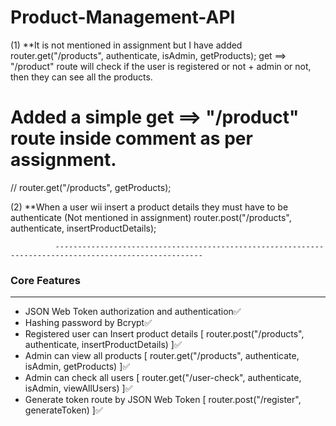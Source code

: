 # Product-Management-API

(1) **It is not mentioned in assignment but I have added
router.get("/products", authenticate, isAdmin, getProducts);
get ==> "/product" route will check if the user is registered or not + admin or not, then they can see all the products.

# Added a simple get ==> "/product" route inside comment as per assignment. 
// router.get("/products", getProducts);

(2) **When a user wii insert a product details they must have to be authenticate (Not mentioned in assignment)
router.post("/products", authenticate, insertProductDetails);

              -------------------------------------------------------------------------------------------------------

### Core Features

---

- JSON Web Token authorization and authentication✅
- Hashing password by Bcrypt✅
- Registered user can Insert product details [ router.post("/products", authenticate, insertProductDetails) ]✅
- Admin can view all products  [ router.get("/products", authenticate, isAdmin, getProducts) ]✅
- Admin can check all users   [ router.get("/user-check", authenticate, isAdmin, viewAllUsers)  ]✅
- Generate token route by JSON Web Token [ router.post("/register", generateToken) ]✅
